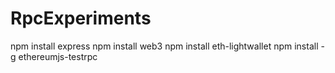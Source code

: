 # RpcExperiments

npm install express
npm install web3
npm install eth-lightwallet
npm install -g ethereumjs-testrpc
